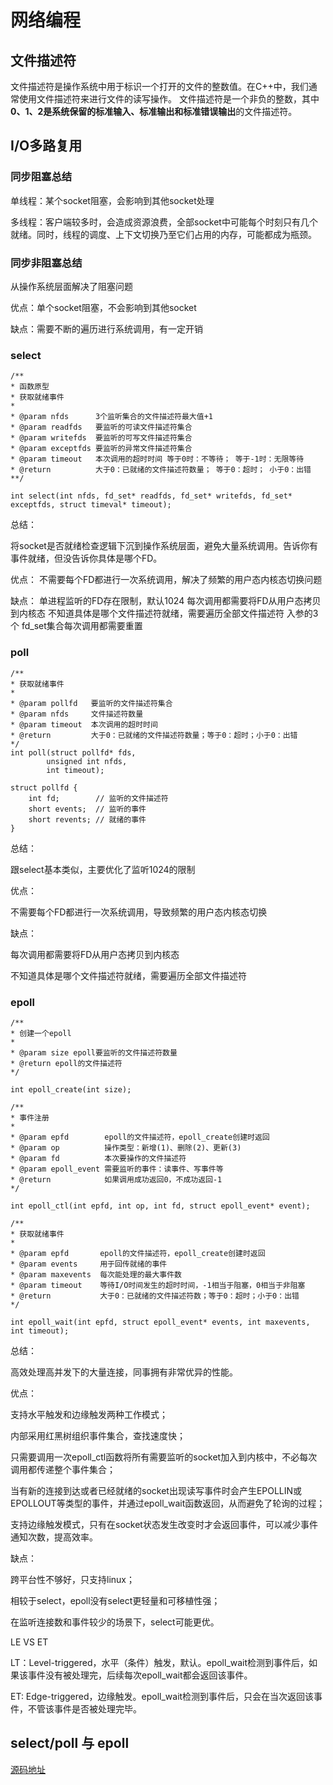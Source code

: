 # 网络编程

## 文件描述符
文件描述符是操作系统中用于标识一个打开的文件的整数值。在C++中，我们通常使用文件描述符来进行文件的读写操作。
文件描述符是一个非负的整数，其中**0、1、2是系统保留的标准输入、标准输出和标准错误输出**的文件描述符。

## I/O多路复用
### 同步阻塞总结

单线程：某个socket阻塞，会影响到其他socket处理

多线程：客户端较多时，会造成资源浪费，全部socket中可能每个时刻只有几个就绪。同时，线程的调度、上下文切换乃至它们占用的内存，可能都成为瓶颈。
### 同步非阻塞总结

从操作系统层面解决了阻塞问题

优点：单个socket阻塞，不会影响到其他socket

缺点：需要不断的遍历进行系统调用，有一定开销

### select

```
/**
* 函数原型
* 获取就绪事件
*
* @param nfds      3个监听集合的文件描述符最大值+1
* @param readfds   要监听的可读文件描述符集合
* @param writefds  要监听的可写文件描述符集合
* @param exceptfds 要监听的异常文件描述符集合
* @param timeout   本次调用的超时时间 等于0时：不等待； 等于-1时：无限等待
* @return          大于0：已就绪的文件描述符数量； 等于0：超时； 小于0：出错
**/

int select(int nfds, fd_set* readfds, fd_set* writefds, fd_set* exceptfds, struct timeval* timeout);
```
总结：

将socket是否就绪检查逻辑下沉到操作系统层面，避免大量系统调用。告诉你有事件就绪，但没告诉你具体是哪个FD。

优点：
不需要每个FD都进行一次系统调用，解决了频繁的用户态内核态切换问题

缺点：
单进程监听的FD存在限制，默认1024
每次调用都需要将FD从用户态拷贝到内核态
不知道具体是哪个文件描述符就绪，需要遍历全部文件描述符
入参的3个 fd_set集合每次调用都需要重置

### poll

```
/**
* 获取就绪事件
*
* @param pollfd   要监听的文件描述符集合
* @param nfds     文件描述符数量
* @param timeout  本次调用的超时时间
* @return         大于0：已就绪的文件描述符数量；等于0：超时；小于0：出错
*/
int poll(struct pollfd* fds,
        unsigned int nfds,
        int timeout);

struct pollfd {
    int fd;        // 监听的文件描述符
    short events;  // 监听的事件
    short revents; // 就绪的事件
} 
```

总结：

跟select基本类似，主要优化了监听1024的限制

优点：

不需要每个FD都进行一次系统调用，导致频繁的用户态内核态切换

缺点：

每次调用都需要将FD从用户态拷贝到内核态

不知道具体是哪个文件描述符就绪，需要遍历全部文件描述符

### epoll
```
/**
* 创建一个epoll
*
* @param size epoll要监听的文件描述符数量
* @return epoll的文件描述符
*/

int epoll_create(int size);

/**
* 事件注册
*
* @param epfd        epoll的文件描述符，epoll_create创建时返回
* @param op          操作类型：新增(1)、删除(2)、更新(3)
* @param fd          本次要操作的文件描述符
* @param epoll_event 需要监听的事件：读事件、写事件等
* @return            如果调用成功返回0，不成功返回-1
*/

int epoll_ctl(int epfd, int op, int fd, struct epoll_event* event);

/**
* 获取就绪事件
* 
* @param epfd       epoll的文件描述符，epoll_create创建时返回
* @param events     用于回传就绪的事件
* @param maxevents  每次能处理的最大事件数
* @param timeout    等待I/O时间发生的超时时间，-1相当于阻塞，0相当于非阻塞
* @return           大于0：已就绪的文件描述符数；等于0：超时；小于0：出错
*/

int epoll_wait(int epfd, struct epoll_event* events, int maxevents, int timeout);
```
总结：

高效处理高并发下的大量连接，同事拥有非常优异的性能。

优点：

支持水平触发和边缘触发两种工作模式；

内部采用红黑树组织事件集合，查找速度快；

只需要调用一次epoll_ctl函数将所有需要监听的socket加入到内核中，不必每次调用都传递整个事件集合；

当有新的连接到达或者已经就绪的socket出现读写事件时会产生EPOLLIN或EPOLLOUT等类型的事件，并通过epoll_wait函数返回，从而避免了轮询的过程；

支持边缘触发模式，只有在socket状态发生改变时才会返回事件，可以减少事件通知次数，提高效率。

缺点：

跨平台性不够好，只支持linux；

相较于select，epoll没有select更轻量和可移植性强；

在监听连接数和事件较少的场景下，select可能更优。

LE VS ET

LT：Level-triggered，水平（条件）触发，默认。epoll_wait检测到事件后，如果该事件没有被处理完，后续每次epoll_wait都会返回该事件。

ET: Edge-triggered，边缘触发。epoll_wait检测到事件后，只会在当次返回该事件，不管该事件是否被处理完毕。


## select/poll 与 epoll
[源码地址](www.kernel.org)
